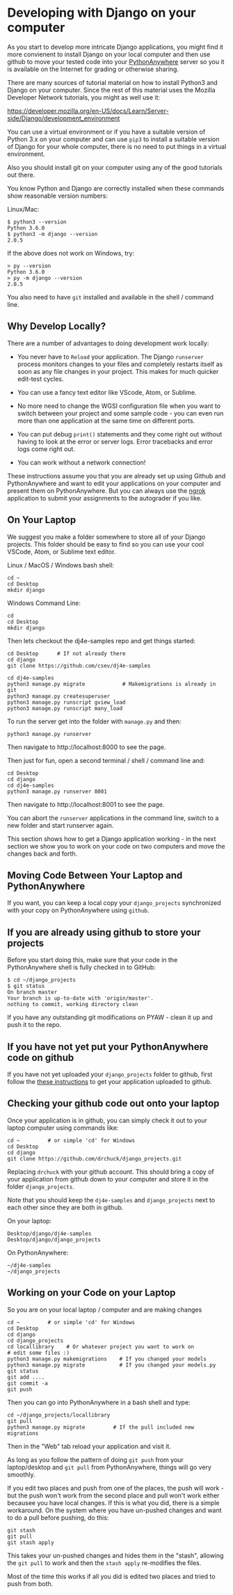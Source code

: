Developing with Django on your computer
=======================================

As you start to develop more intricate Django applications, you might find it more
convienent to install Django on your local computer and then use github to move your
tested code into your
<a href="https://www.pythonanywhere.com" target="_blank">PythonAnywhere</a>
server so you it is available on the Internet for grading or otherwise sharing.

There are many sources of tutorial material on how to install Python3 and Django on
your computer.  Since the rest of this material uses the Mozilla Developer Network
tutorials, you might as well use it:

https://developer.mozilla.org/en-US/docs/Learn/Server-side/Django/development_environment

You can use a virtual environment or if you have a suitable version of Python 3.x on your
computer and can use `pip3` to install a suitable version of Django for your whole computer,
there is no need to put things in a virtual environment.

Also you should install git on your computer using any of the good tutorials out there.

You know Python and Django are correctly installed when these commands
show reasonable version numbers:

Linux/Mac:

    $ python3 --version
    Python 3.6.0
    $ python3 -m django --version
    2.0.5

If the above does not work on Windows, try:

    > py --version
    Python 3.6.0
    > py -m django --version
    2.0.5

You also need to have `git` installed and available in the shell / command line.

Why Develop Locally?
--------------------

There are a number of advantages to doing development work locally:

* You never have to `Reload` your application.  The Django `runserver` process monitors
changes to your files and completely restarts itself as soon as any file changes in your
project.   This makes for much quicker edit-test cycles.

* You can use a fancy text editor like VScode, Atom, or Sublime.

* No more need to change the WGSI configuration file when you want to switch between
your project and some sample code - you can even run more than one application at the
same time on different ports.

* You can put debug `print()` statements and they come right out without having to look
at the error or server logs.  Error tracebacks and error logs come right out.

* You can work without a network connection!

These instructions assume you that you are already set up using Github and PythonAnywhere
and want to edit your applications on your computer
and present them on PythonAnywhere.  But you can always use the
<a href="../ngrok">ngrok</a> application
to submit your assignments to the autograder if you like.

On Your Laptop
--------------

We suggest you make a folder somewhere to store all of your Django projects.  This folder
should be easy to find so you can use your cool VSCode, Atom, or Sublime text editor.

Linux / MacOS / Windows bash shell:

    cd ~
    cd Desktop
    mkdir django

Windows Command Line:

    cd
    cd Desktop
    mkdir django

Then lets checkout the dj4e-samples repo and get things started:

    cd Desktop      # If not already there
    cd django
    git clone https://github.com/csev/dj4e-samples

    cd dj4e-samples
    python3 manage.py migrate            # Makemigrations is already in git
    python3 manage.py createsuperuser
    python3 manage.py runscript gview_load
    python3 manage.py runscript many_load

To run the server get into the folder with `manage.py` and then:

    python3 manage.py runserver

Then navigate to http://localhost:8000 to see the page.

Then just for fun, open a second terminal / shell / command line and:

    cd Desktop
    cd django
    cd dj4e-samples
    python3 manage.py runserver 8001

Then navigate to http://localhost:8001 to see the page.

You can abort the `runserver` applications in the command line, switch to
a new folder and start runserver again.

This section shows how to get a Django application working - in the next section
we show you to work on your code on two computers and move
the changes back and forth.

Moving Code Between Your Laptop and PythonAnywhere
--------------------------------------------------

If you want, you can keep a local copy your `django_projects` synchronized with your
copy on PythonAnywhere using `github`.

If you are already using github to store your projects
------------------------------------------------------

Before you start doing this, make sure that your code in the PythonAnywhere shell
is fully checked in to GitHub:

    $ cd ~/django_projects
    $ git status
    On branch master
    Your branch is up-to-date with 'origin/master'.
    nothing to commit, working directory clean

If you have any outstanding git modifications on PYAW - clean it up and push it to the repo.

If you have not yet put your PythonAnywhere code on github
----------------------------------------------------------

If you have not yet uploaded your `django_projects` folder to github, first follow the
<a href="paw_github.md">these instructions</a> to get your application uploaded to github.

Checking your github code out onto your laptop
----------------------------------------------

Once your application is in github, you can simply check it out to your laptop computer
using commands like:

    cd ~         # or simple 'cd' for Windows
    cd Desktop
    cd django
    git clone https://github.com/drchuck/django_projects.git

Replacing `drchuck` with your github account.  This should bring a copy of your
application from github down to your computer and store it in the folder
`django_projects`.

Note that you should keep the `dj4e-samples` and `django_projects` next to each
other since they are both in github.

On your laptop:

    Desktop/django/dj4e-samples
    Desktop/django/django_projects

On PythonAnywhere:

    ~/dj4e-samples
    ~/django_projects


Working on your Code on your Laptop
-----------------------------------

So you are on your local laptop / computer and are making changes

    cd ~         # or simple 'cd' for Windows
    cd Desktop
    cd django
    cd django_projects
    cd locallibrary    # Or whatever project you want to work on
    # edit some files :)
    python3 manage.py makemigrations    # If you changed your models
    python3 manage.py migrate           # If you changed your models.py
    git status
    git add ....
    git commit -a
    git push

Then you can go into PythonAnywhere in a bash shell and type:

    cd ~/django_projects/locallibrary
    git pull
    python3 manage.py migrate         # If the pull included new migrations

Then in the "Web" tab reload your application and visit it.

As long as you follow the pattern of doing `git push` from your laptop/desktop and `git pull`
from PythonAnywhere, things will go very smoothly.

If you edit two places and push from one of the places, the push will work - but the push
won't work from the second place and pull won't work either becausee you have local changes.
If this is what you did, there is a simple workaround.  On the system where you have un-pushed
changes and want to do a pull before pushing, do this:

    git stash
    git pull
    git stash apply

This takes your un-pushed changes and hides them in the "stash", allowing the `git pull` to
work and then the `stash apply` re-modifies the files.

Most of the time this works if all you did is edited two places and tried to push from both.


